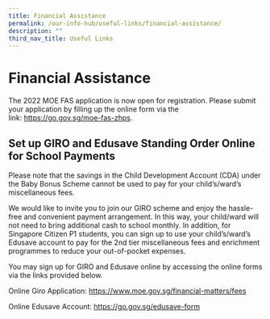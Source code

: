 ```yaml
---
title: Financial Assistance
permalink: /our-info-hub/useful-links/financial-assistance/
description: ""
third_nav_title: Useful Links
---
```

# Financial Assistance

The 2022 MOE FAS application is now open for registration. Please submit your application by filling up the online form via the link: <a href="https://go.gov.sg/moe-fas-zhps" target="_blank">https://go.gov.sg/moe-fas-zhps</a>.

Set up GIRO and Edusave Standing Order Online for School Payments
-----------------------------------------------------------------

Please note that the savings in the Child Development Account (CDA) under the Baby Bonus Scheme cannot be used to pay for your child’s/ward’s miscellaneous fees.

  

We would like to invite you to join our GIRO scheme and enjoy the hassle-free and convenient payment arrangement. In this way, your child/ward will not need to bring additional cash to school monthly. In addition, for Singapore Citizen P1 students, you can sign up to use your child’s/ward’s Edusave account to pay for the 2nd tier miscellaneous fees and enrichment programmes to reduce your out-of-pocket expenses.

  

You may sign up for GIRO and Edusave online by accessing the online forms via the links provided below.

Online Giro Application: <a href="https://www.moe.gov.sg/financial-matters/fees" target="_blank">https://www.moe.gov.sg/financial-matters/fees</a>

Online Edusave Account: <a href="https://go.gov.sg/edusave-form" target="_blank">https://go.gov.sg/edusave-form</a>